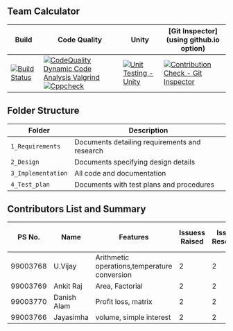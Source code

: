 ## Team Calculator

Build | Code Quality | Unity | [Git Inspector](using github.io option)
------|----------|-------|--------------
[![Build Status](https://github.com/99003769/team-calculator/actions/workflows/c-cpp.yml/badge.svg)](https://github.com/99003769/team-calculator/actions/workflows/c-cpp.yml) | [![CodeQuality Dynamic Code Analysis Valgrind](https://github.com/99003769/team-calculator/actions/workflows/Update%20CodeQuality_Dynamic.yml/badge.svg)](https://github.com/99003769/team-calculator/actions/workflows/Update%20CodeQuality_Dynamic.yml) [![Cppcheck](https://github.com/99003769/team-calculator/actions/workflows/cppcheck.yml/badge.svg)](https://github.com/99003769/team-calculator/actions/workflows/cppcheck.yml) | [![Unit Testing - Unity](https://github.com/99003769/team-calculator/actions/workflows/unity.yml/badge.svg)](https://github.com/99003769/team-calculator/actions/workflows/unity.yml) | [![Contribution Check - Git Inspector](https://github.com/99003769/team-calculator/actions/workflows/gitinspector.yml/badge.svg)](https://github.com/99003769/team-calculator/actions/workflows/gitinspector.yml) | 


## Folder Structure
Folder             | Description
-------------------| -----------------------------------------
`1_Requirements`   | Documents detailing requirements and research
`2_Design`         | Documents specifying design details
`3_Implementation` | All code and documentation
`4_Test_plan`      | Documents with test plans and procedures


## Contributors List and Summary

PS No. |  Name   |    Features    | Issuess Raised |Issues Resolved|No Test Cases|Test Case Pass
-------|---------|----------------|----------------|---------------|-------------|--------------
99003768 | U.Vijay | Arithmetic operations,temperature conversion | 2 | 2 | 7 | 7    
99003769 | Ankit Raj | Area, Factorial | 2 | 2 | 7 | 7 
99003770 | Danish Alam |Profit loss, matrix | 2 | 2 | 6 | 6 
99003766 | Jayasimha | volume, simple interest | 2 | 2 | 4 | 4 
